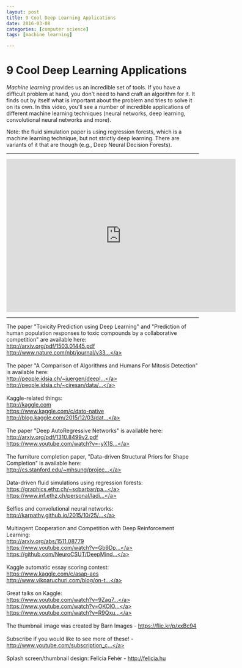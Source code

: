 ```yaml
---
layout: post
title: 9 Cool Deep Learning Applications
date: 2016-03-08
categories: [computer science]
tags: [machine learning]

---
```


# 9 Cool Deep Learning Applications

*Machine learning* provides us an incredible set of tools. If you have a difficult problem at hand, you don't need to hand craft an algorithm for it. It finds out by itself what is important about the problem and tries to solve it on its own. In this video, you'll see a number of incredible applications of different machine learning techniques (neural networks, deep learning, convolutional neural networks and more).

Note: the fluid simulation paper is using regression forests, which is a machine learning technique, but not strictly deep learning. There are variants of it that are though (e.g., Deep Neural Decision Forests).

---

<iframe width="600" height="400" src="https://www.youtube.com/embed/Bui3DWs02h4" frameborder="0" allowfullscreen></iframe>

---

The paper "Toxicity Prediction using Deep Learning" and "Prediction of human population responses to toxic compounds by a collaborative competition" are available here:<br><a href="http://arxiv.org/pdf/1503.01445.pdf" class="yt-uix-sessionlink  " data-sessionlink="ei=OcHcVtmEAob84QKwoLeIAQ" rel="nofollow" target="_blank">http://arxiv.org/pdf/1503.01445.pdf</a><br><a href="http://www.nature.com/nbt/journal/v33/n9/full/nbt.3299.html" class="yt-uix-sessionlink  " data-sessionlink="ei=OcHcVtmEAob84QKwoLeIAQ" rel="nofollow" target="_blank">http://www.nature.com/nbt/journal/v33...</a><br><br>The paper "A Comparison of Algorithms and Humans For Mitosis Detection" is available here:<br><a href="http://people.idsia.ch/~juergen/deeplearningwinsMICCAIgrandchallenge.html" class="yt-uix-sessionlink  " data-sessionlink="ei=OcHcVtmEAob84QKwoLeIAQ" rel="nofollow" target="_blank">http://people.idsia.ch/~juergen/deepl...</a><br><a href="http://people.idsia.ch/~ciresan/data/isbi2014.pdf" class="yt-uix-sessionlink  " data-sessionlink="ei=OcHcVtmEAob84QKwoLeIAQ" rel="nofollow" target="_blank">http://people.idsia.ch/~ciresan/data/...</a><br><br>Kaggle-related things:<br><a href="http://kaggle.com" class="yt-uix-sessionlink  " data-sessionlink="ei=OcHcVtmEAob84QKwoLeIAQ" rel="nofollow" target="_blank">http://kaggle.com</a><br><a href="https://www.kaggle.com/c/dato-native" class="yt-uix-sessionlink  " data-sessionlink="ei=OcHcVtmEAob84QKwoLeIAQ" rel="nofollow" target="_blank">https://www.kaggle.com/c/dato-native</a><br><a href="http://blog.kaggle.com/2015/12/03/dato-winners-interview-1st-place-mad-professors/" class="yt-uix-sessionlink  " data-sessionlink="ei=OcHcVtmEAob84QKwoLeIAQ" rel="nofollow" target="_blank">http://blog.kaggle.com/2015/12/03/dat...</a><br><br>The paper "Deep AutoRegressive Networks" is available here:<br><a href="http://arxiv.org/pdf/1310.8499v2.pdf" class="yt-uix-sessionlink  " data-sessionlink="ei=OcHcVtmEAob84QKwoLeIAQ" rel="nofollow" target="_blank">http://arxiv.org/pdf/1310.8499v2.pdf</a><br><a href="https://www.youtube.com/watch?v=-yX1SYeDHbg&amp;feature=youtu.be&amp;t=2976" class="yt-uix-sessionlink  " data-sessionlink="ei=OcHcVtmEAob84QKwoLeIAQ" rel="nofollow" target="_blank">https://www.youtube.com/watch?v=-yX1S...</a><br><br>The furniture completion paper, "Data-driven Structural Priors for Shape Completion" is available here:<br><a href="http://cs.stanford.edu/~mhsung/projects/structure-completion" class="yt-uix-sessionlink  " data-sessionlink="ei=OcHcVtmEAob84QKwoLeIAQ" rel="nofollow" target="_blank">http://cs.stanford.edu/~mhsung/projec...</a><br><br>Data-driven fluid simulations using regression forests:<br><a href="https://graphics.ethz.ch/~sobarbar/papers/Lad15/DatadrivenFluids.mov" class="yt-uix-sessionlink  " data-sessionlink="ei=OcHcVtmEAob84QKwoLeIAQ" rel="nofollow" target="_blank">https://graphics.ethz.ch/~sobarbar/pa...</a><br><a href="https://www.inf.ethz.ch/personal/ladickyl/fluid_sigasia15.pdf" class="yt-uix-sessionlink  " data-sessionlink="ei=OcHcVtmEAob84QKwoLeIAQ" rel="nofollow" target="_blank">https://www.inf.ethz.ch/personal/ladi...</a><br><br>Selfies and convolutional neural networks:<br><a href="http://karpathy.github.io/2015/10/25/selfie/" class="yt-uix-sessionlink  " data-sessionlink="ei=OcHcVtmEAob84QKwoLeIAQ" rel="nofollow" target="_blank">http://karpathy.github.io/2015/10/25/...</a><br><br>Multiagent Cooperation and Competition with Deep Reinforcement Learning:<br><a href="http://arxiv.org/abs/1511.08779" class="yt-uix-sessionlink  " data-sessionlink="ei=OcHcVtmEAob84QKwoLeIAQ" rel="nofollow" target="_blank">http://arxiv.org/abs/1511.08779</a><br><a href="https://www.youtube.com/watch?v=Gb9DprIgdGw&amp;index=2&amp;list=PLfLv_F3r0TwyaZPe50OOUx8tRf0HwdR_u" class="yt-uix-sessionlink  " data-sessionlink="ei=OcHcVtmEAob84QKwoLeIAQ" rel="nofollow" target="_blank">https://www.youtube.com/watch?v=Gb9Dp...</a><br><a href="https://github.com/NeuroCSUT/DeepMind-Atari-Deep-Q-Learner-2Player" class="yt-uix-sessionlink  " data-sessionlink="ei=OcHcVtmEAob84QKwoLeIAQ" rel="nofollow" target="_blank">https://github.com/NeuroCSUT/DeepMind...</a><br><br>Kaggle automatic essay scoring contest:<br><a href="https://www.kaggle.com/c/asap-aes" class="yt-uix-sessionlink  " data-sessionlink="ei=OcHcVtmEAob84QKwoLeIAQ" rel="nofollow" target="_blank">https://www.kaggle.com/c/asap-aes</a><br><a href="http://www.vikparuchuri.com/blog/on-the-automated-scoring-of-essays/" class="yt-uix-sessionlink  " data-sessionlink="ei=OcHcVtmEAob84QKwoLeIAQ" rel="nofollow" target="_blank">http://www.vikparuchuri.com/blog/on-t...</a><br><br>Great talks on Kaggle:<br><a href="https://www.youtube.com/watch?v=9Zag7uhjdYo" class="yt-uix-sessionlink  " data-sessionlink="ei=OcHcVtmEAob84QKwoLeIAQ" rel="nofollow" target="_blank">https://www.youtube.com/watch?v=9Zag7...</a><br><a href="https://www.youtube.com/watch?v=OKOlO9nIHUE" class="yt-uix-sessionlink  " data-sessionlink="ei=OcHcVtmEAob84QKwoLeIAQ" rel="nofollow" target="_blank">https://www.youtube.com/watch?v=OKOlO...</a><br><a href="https://www.youtube.com/watch?v=R9QxucPzicQ" class="yt-uix-sessionlink  " data-sessionlink="ei=OcHcVtmEAob84QKwoLeIAQ" rel="nofollow" target="_blank">https://www.youtube.com/watch?v=R9Qxu...</a><br><br>The thumbnail image was created by Barn Images - <a href="https://flic.kr/p/xxBc94" class="yt-uix-sessionlink  " data-sessionlink="ei=OcHcVtmEAob84QKwoLeIAQ" rel="nofollow" target="_blank">https://flic.kr/p/xxBc94</a><br><br>Subscribe if you would like to see more of these! - <a href="http://www.youtube.com/subscription_center?add_user=keeroyz" class="yt-uix-sessionlink  " data-sessionlink="ei=OcHcVtmEAob84QKwoLeIAQ" rel="nofollow" target="_blank">http://www.youtube.com/subscription_c...</a><br><br>Splash screen/thumbnail design: Felícia Fehér - <a href="http://felicia.hu" class="yt-uix-sessionlink  " data-sessionlink="ei=OcHcVtmEAob84QKwoLeIAQ" rel="nofollow" target="_blank">http://felicia.hu</a>